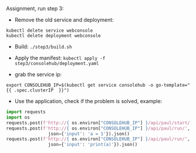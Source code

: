 Assignment, run step 3: 

* Remove the old service and deployment:

```
kubectl delete service webconsole
kubectl delete deployment webconsole
```

* Build: `./step3/build.sh`

* Apply the manifest: `kubectl apply -f step3/consolehub/deployment.yaml`

* grab the service ip:

`export CONSOLEHUB_IP=$(kubectl get service consolehub -o go-template="{{ .spec.clusterIP  }}")`

* Use the application, check if the problem is solved, example:

```python
import requests
import os
requests.post(f'http://{ os.environ["CONSOLEHUB_IP"] }/api/paul/start/').json()
requests.post(f'http://{ os.environ["CONSOLEHUB_IP"] }/api/paul/run/',
                json={'input': 'a = 1'}).json()
requests.post(f'http://{ os.environ["CONSOLEHUB_IP"] }/api/paul/run/',
                json={'input': 'print(a)'}).json()
```
